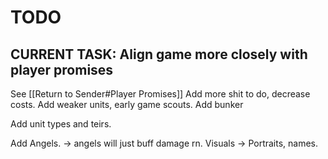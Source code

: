 # TODO

## CURRENT TASK: Align game more closely with player promises

See [[Return to Sender#Player Promises]]
Add more shit to do, decrease costs.
Add weaker units, early game scouts.
Add bunker

Add unit types and teirs.

Add Angels. -> angels will just buff damage rn.
	Visuals -> Portraits, names.
